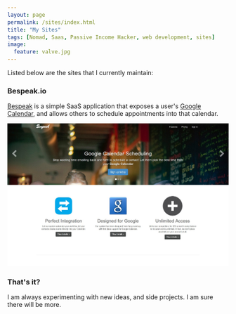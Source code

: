 ```yaml
---
layout: page
permalink: /sites/index.html
title: "My Sites"
tags: [Nomad, Saas, Passive Income Hacker, web development, sites]
image:
  feature: valve.jpg
---
```

Listed below are the sites that I currently maintain:

### Bespeak.io
[Bespeak](https://www.bespeak.io/) is a simple SaaS application that exposes a user's [Google Calendar](https://www.google.com/calendar), and allows others to schedule appointments into that calendar.

<div class="effect6">
    <a href="https://www.bespeak.io/" title="Bespeak - Google Calendar Scheduling">
        <img src="/images/bespeak.jpg" alt="Bespeak - Google Calendar Scheduling">
    </a>
</div>

### That's it?
I am always experimenting with new ideas, and side projects.  I am sure there will be more.